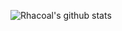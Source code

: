 ![Rhacoal's github stats](https://github-readme-stats.vercel.app/api?username=Rhacoal&show_icons=true&theme=radical)
